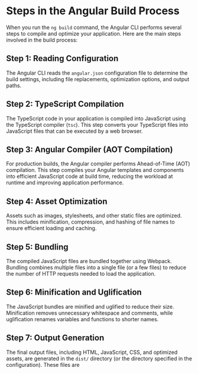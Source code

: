 # Steps in the Angular Build Process

When you run the `ng build` command, the Angular CLI performs several steps to compile and optimize your application. Here are the main steps involved in the build process:

## Step 1: Reading Configuration

The Angular CLI reads the `angular.json` configuration file to determine the build settings, including file replacements, optimization options, and output paths.

## Step 2: TypeScript Compilation

The TypeScript code in your application is compiled into JavaScript using the TypeScript compiler (`tsc`). This step converts your TypeScript files into JavaScript files that can be executed by a web browser.

## Step 3: Angular Compiler (AOT Compilation)

For production builds, the Angular compiler performs Ahead-of-Time (AOT) compilation. This step compiles your Angular templates and components into efficient JavaScript code at build time, reducing the workload at runtime and improving application performance.

## Step 4: Asset Optimization

Assets such as images, stylesheets, and other static files are optimized. This includes minification, compression, and hashing of file names to ensure efficient loading and caching.

## Step 5: Bundling

The compiled JavaScript files are bundled together using Webpack. Bundling combines multiple files into a single file (or a few files) to reduce the number of HTTP requests needed to load the application.

## Step 6: Minification and Uglification

The JavaScript bundles are minified and uglified to reduce their size. Minification removes unnecessary whitespace and comments, while uglification renames variables and functions to shorter names.

## Step 7: Output Generation

The final output files, including HTML, JavaScript, CSS, and optimized assets, are generated in the `dist/` directory (or the directory specified in the configuration). These files are
